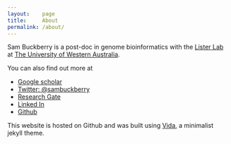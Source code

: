 ```yaml
---
layout:    page
title:     About
permalink: /about/
---
```


Sam Buckberry is a post-doc in genome bioinformatics with the [Lister Lab](http://listerlab.org) at [The University of Western Australia](http://www.uwa.edu.au/).

You can also find out more at
- [Google scholar](https://scholar.google.com.au/citations?hl=en&user=b--b_fUAAAAJ)
- [Twitter: @sambuckberry](https://twitter.com/sambuckberry)
- [Research Gate](https://www.researchgate.net/profile/Sam_Buckberry)
- [Linked In](https://au.linkedin.com/in/sambuckberry)
- [Github](https://github.com/sambuckberry)


This website is hosted on Github and was built using [Vida](https://github.com/syaning/vida), a minimalist jekyll theme.